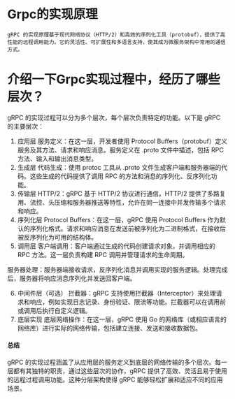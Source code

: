 # Grpc的实现原理
```text
gRPC 的实现原理基于现代网络协议（HTTP/2）和高效的序列化工具（protobuf），提供了高性能的远程调用能力。它的灵活性、可扩展性和多语言支持，使其成为微服务架构中常用的通信方式。
```


# 介绍一下Grpc实现过程中，经历了哪些层次？
gRPC 的实现过程可以分为多个层次，每个层次负责特定的功能。以下是 gRPC 的主要层次：

1. 应用层
   服务定义：在这一层，开发者使用 Protocol Buffers（protobuf）定义服务及其方法、请求和响应消息。服务定义在 .proto 文件中描述，包括 RPC 方法、输入和输出消息类型。
2. 生成层
   代码生成：使用 protoc 工具从 .proto 文件生成客户端和服务器端的代码。这些生成的代码提供了调用 RPC 的方法和消息的序列化、反序列化功能。
3. 传输层
   HTTP/2：gRPC 基于 HTTP/2 协议进行通信。HTTP/2 提供了多路复用、流控、头压缩和服务器推送等特性，允许在同一连接中并发传输多个请求和响应。
4. 序列化层
   Protocol Buffers：在这一层，gRPC 使用 Protocol Buffers 作为默认的序列化格式。请求和响应消息在发送前被序列化为二进制格式，在接收后被反序列化为可用的结构体。
5. 调用层
   客户端调用：客户端通过生成的代码创建请求对象，并调用相应的 RPC 方法。这一层负责构建 RPC 调用并管理请求的生命周期。

服务器处理：服务器端接收请求，反序列化消息并调用实现的服务逻辑。处理完成后，服务器将响应消息序列化并发送回客户端。

6. 中间件层（可选）
   拦截器：gRPC 支持使用拦截器（Interceptor）来处理请求和响应，例如实现日志记录、身份验证、限流等功能。拦截器可以在调用前或调用后执行自定义逻辑。
7. 底层实现
   底层网络操作：在这一层，gRPC 使用 Go 的网络库（或相应语言的网络库）进行实际的网络传输，包括建立连接、发送和接收数据包。
#### 总结
   gRPC 的实现过程涵盖了从应用层的服务定义到底层的网络传输的多个层次。每一层都有其独特的职责，通过这些层次的协作，gRPC 提供了高效、灵活且易于使用的远程过程调用功能。这种分层架构使得 gRPC 能够轻松扩展和适应不同的应用场景。